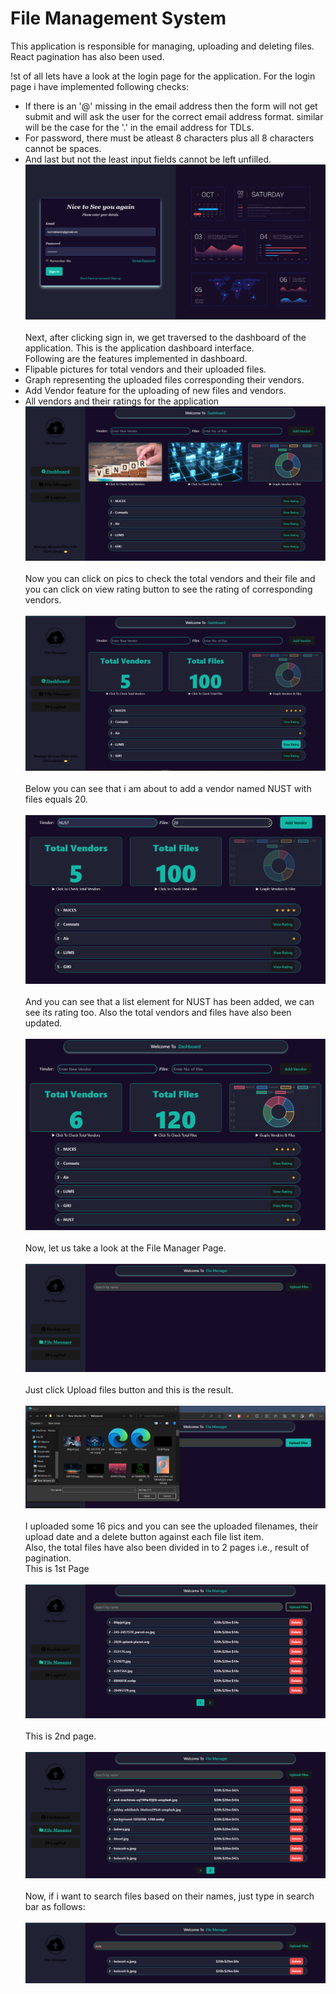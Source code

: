 # File Management System
 This application is responsible for managing, uploading and deleting files. React pagination has also been used.

!st of all lets have a look at the login page for the application. For the login page i have implemented following checks:
* If there is an '@' missing in the email address then the form will not get submit and will ask the user for the correct email address format. similar will be the case for the '.' in the email address for TDLs.
* For password, there must be atleast 8 characters plus all 8 characters cannot be spaces.
* And last but not the least input fields cannot be left unfilled.
<img src="./pics/Screenshot_1.png" alt="gui"><br>
<br>Next, after clicking sign in, we get traversed to the dashboard of the application. This is the application dashboard interface.<br>
Following are the features implemented in dashboard.
* Flipable pictures for total vendors and their uploaded files.
* Graph representing the uploaded files corresponding their vendors.
* Add Vendor feature for the uploading of new files and vendors.
* All vendors and their ratings for the application<br>
<img src="./pics/Screenshot_2.png" alt="gui"><br>
<br> Now you can click on pics to check the total vendors and their file and you can click on view rating button to see the rating of corresponding vendors.<br><br>
<img src="./pics/Screenshot_3.png" alt="gui"><br>
<br> Below you can see that i am about to add a vendor named NUST with files  equals 20.<br><br>
<img src="./pics/Screenshot_4.png" alt="gui"><br>
<br> And you can see that a list element for NUST has been added, we can see its rating too. Also the total vendors and files have also been updated.<br><br>
<img src="./pics/Screenshot_5.png" alt="gui"><br>
<br>Now, let us take a look at the File Manager Page.<br><br>
<img src="./pics/Screenshot_6.png" alt="gui"><br>
<br> Just click Upload files button and this is the result.<br><br>
<img src="./pics/Screenshot_7.png" alt="gui"><br>
<br>I uploaded some 16 pics and you can see the uploaded filenames, their upload date and a delete button against each file list item.<br>
Also, the total files have also been divided in to 2 pages i.e., result of pagination.<br>
This is 1st Page<br><br>
<img src="./pics/Screenshot_8.png" alt="gui"><br>
<br> This is 2nd page.<br><br>
<img src="./pics/Screenshot_9.png" alt="gui"><br>
<br> Now, if i want to search files based on their names, just type in search bar as follows:<br><br>
<img src="./pics/Screenshot_10.png" alt="gui"><br>
